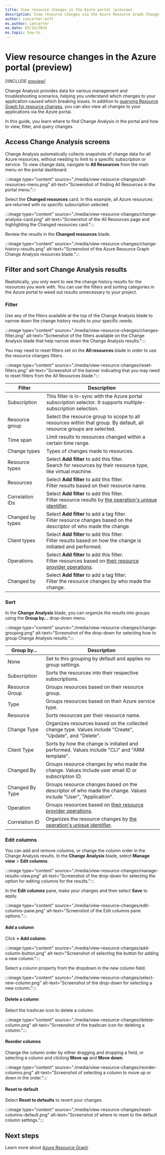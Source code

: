 ```yaml
---
title: View resource changes in the Azure portal (preview)
description: View resource changes via the Azure Resource Graph Change Analysis in the Azure portal.
author: iancarter-msft
ms.author: iancarter
ms.date: 03/15/2024
ms.topic: how-to
---
```


# View resource changes in the Azure portal (preview)

[!INCLUDE [preview](../../includes/resource-graph/preview/change-analysis.md)]

Change Analysis provides data for various management and troubleshooting scenarios, helping you understand which changes to your application caused which breaking issues. In addition to [querying Resource Graph for resource changes](./get-resource-changes.md), you can also view all changes to your applications via the Azure portal. 

In this guide, you learn where to find Change Analysis in the portal and how to view, filter, and query changes.

## Access Change Analysis screens

Change Analysis automatically collects snapshots of change data for all Azure resources, without  needing to limit to a specific subscription or service. To view change data, navigate to **All Resources** from the main menu on the portal dashboard.

:::image type="content" source="./media/view-resource-changes/all-resources-menu.png" alt-text="Screenshot of finding All Resources in the portal menu.":::

Select the **Changed resources** card. In this example, all Azure resources are returned with no specific subscription selected. 

:::image type="content" source="./media/view-resource-changes/change-analysis-card.png" alt-text="Screenshot of the All Resources page and highlighting the Changed resources card.":::

Review the results in the **Changed resources** blade.

:::image type="content" source="./media/view-resource-changes/change-history-results.png" alt-text="Screenshot of the Azure Resource Graph Change Analysis resources blade.":::

## Filter and sort Change Analysis results

Realistically, you only want to see the change history results for the resources you work with. You can use the filters and sorting categories in the Azure portal to weed out results unnecessary to your project.

### Filter

Use any of the filters available at the top of the Change Analysis blade to narrow down the change history results to your specific needs.

:::image type="content" source="./media/view-resource-changes/changes-filter.png" alt-text="Screenshot of the filters available on the Change Analysis blade that help narrow down the Change Analysis results.":::

You may need to reset filters set on the **All resources** blade in order to use the resource changes filters.

:::image type="content" source="./media/view-resource-changes/reset-filters.png" alt-text="Screenshot of the banner indicating that you may need to reset filters from the All Resources blade.":::

| Filter | Description |
| ------ | ----------- |
| Subscription | This filter is in-sync with the Azure portal subscription selector. It supports multiple-subscription selection. |
| Resource group | Select the resource group to scope to all resources within that group. By default, all resource groups are selected. |
| Time span | Limit results to resources changed within a certain time range.  |
| Change types | Types of changes made to resources. |
| Resource types | Select **Add filter** to add this filter.</br> Search for resources by their resource type, like virtual machine. |
| Resources | Select **Add filter** to add this filter.</br> Filter results based on their resource name. |
| Correlation IDs | Select **Add filter** to add this filter.</br> Filter resource results by [the operation's unique identifier](../../../expressroute/get-correlation-id.md). |
| Changed by types | Select **Add filter** to add a tag filter.</br> Filter resource changes based on the descriptor of who made the change. |
| Client types | Select **Add filter** to add this filter.</br> Filter results based on how the change is initiated and performed. |
| Operations | Select **Add filter** to add this filter.</br> Filter resources based on [their resource provider operations](../../../role-based-access-control/resource-provider-operations.md). |
| Changed by | Select **Add filter** to add a tag filter.</br> Filter the resource changes by who made the change. |

### Sort

In the **Change Analysis** blade, you can organize the results into groups using the **Group by...** drop-down menu.

:::image type="content" source="./media/view-resource-changes/change-grouping.png" alt-text="Screenshot of the drop-down for selecting how to group Change Analysis results.":::

| Group by... | Description |
| ------ | ----------- |
| None | Set to this grouping by default and applies no group settings. |
| Subscription | Sorts the resources into their respective subscriptions. |
| Resource Group | Groups resources based on their resource group. |
| Type | Groups resources based on their Azure service type.  |
| Resource | Sorts resources per their resource name. |
| Change Type | Organizes resources based on the collected change type. Values include "Create", "Update", and "Delete". |
| Client Type | Sorts by how the change is initiated and performed. Values include "CLI" and "ARM template". |
| Changed By | Groups resource changes by who made the change. Values include user email ID or subscription ID. |
| Changed By Type | Groups resource changes based on the descriptor of who made the change. Values include "User", "Application".  |
| Operation | Groups resources based on [their resource provider operations](../../../role-based-access-control/resource-provider-operations.md). |
| Correlation ID | Organizes the resource changes by [the operation's unique identifier](../../../expressroute/get-correlation-id.md). |

### Edit columns

You can add and remove columns, or change the column order in the Change Analysis results. In the **Change Analysis** blade, select **Manage view** > **Edit columns**.

:::image type="content" source="./media/view-resource-changes/manage-results-view.png" alt-text="Screenshot of the drop-down for selecting the option for editing columns for the results.":::

In the **Edit columns** pane, make your changes and then select **Save** to apply.

:::image type="content" source="./media/view-resource-changes/edit-columns-pane.png" alt-text="Screenshot of the Edit columns pane options.":::

#### Add a column

Click **+ Add column**. 

:::image type="content" source="./media/view-resource-changes/add-column-button.png" alt-text="Screenshot of selecting the button for adding a new column.":::

Select a column property from the dropdown in the new column field.

:::image type="content" source="./media/view-resource-changes/select-new-column.png" alt-text="Screenshot of the drop-down for selecting a new column.":::

#### Delete a column

Select the trashcan icon to delete a column.

:::image type="content" source="./media/view-resource-changes/delete-column.png" alt-text="Screenshot of the trashcan icon for deleting a column.":::

#### Reorder columns

Change the column order by either dragging and dropping a field, or selecting a column and clicking **Move up** and **Move down**.

:::image type="content" source="./media/view-resource-changes/reorder-columns.png" alt-text="Screenshot of selecting a column to move up or down in the order.":::

#### Reset to default

Select **Reset to defaults** to revert your changes.

:::image type="content" source="./media/view-resource-changes/reset-columns-default.png" alt-text="Screenshot of where to reset to the default column settings.":::

## Next steps

Learn more about [Azure Resource Graph](../overview.md)